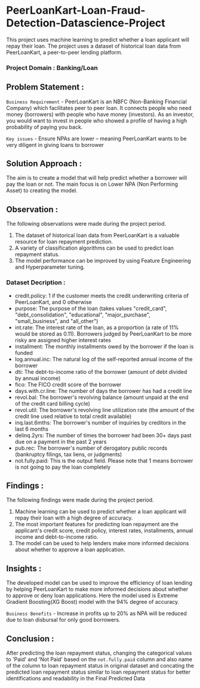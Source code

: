 # PeerLoanKart-Loan-Fraud-Detection-Datascience-Project
This project uses machine learning to predict whether a loan applicant will repay their loan. The project uses a dataset of historical loan data from PeerLoanKart, a peer-to-peer lending platform. 
### Project Domain : Banking/Loan
## Problem Statement :
`Business Requirement` - PeerLoanKart is an NBFC (Non-Banking Financial Company) which facilitates peer to peer loan.
It connects people who need money (borrowers) with people who have money (investors). As an investor, you would want to invest in people who showed a profile of having a high probability of paying you back.

`Key issues` - Ensure NPAs are lower – meaning PeerLoanKart wants to be very diligent in giving loans to borrower
## Solution Approach :
The aim is to create a model that will help predict whether a borrower will pay the loan or not. The main focus is on Lower NPA (Non Performing Asset) to creating the model. 
## Observation : 
The following observations were made during the project period. 
1. The dataset of historical loan data from PeerLoanKart is a valuable resource for loan repayment prediction.
2. A variety of classification algorithms can be used to predict loan repayment status.
3. The model performance can be improved by using Feature Engineering and Hyperparameter tuning.
### Dataset Decription : 
  * credit.policy: 1 if the customer meets the credit underwriting criteria of PeerLoanKart, and 0 otherwise
  *	purpose: The purpose of the loan (takes values "credit_card", "debt_consolidation", "educational", "major_purchase", "small_business", and "all_other")
  *	int.rate: The interest rate of the loan, as a proportion (a rate of 11% would be stored as 0.11). Borrowers judged by PeerLoanKart to be more risky are assigned higher interest rates
  *	installment: The monthly installments owed by the borrower if the loan is funded
  *	log.annual.inc: The natural log of the self-reported annual income of the borrower
  *	dti: The debt-to-income ratio of the borrower (amount of debt divided by annual income)
  *	fico: The FICO credit score of the borrower
  *	days.with.cr.line: The number of days the borrower has had a credit line
  *	revol.bal: The borrower's revolving balance (amount unpaid at the end of the credit card billing cycle)
  *	revol.util: The borrower's revolving line utilization rate (the amount of the credit line used relative to total credit available)
  *	inq.last.6mths: The borrower's number of inquiries by creditors in the last 6 months
  *	delinq.2yrs: The number of times the borrower had been 30+ days past due on a payment in the past 2 years
  *	pub.rec: The borrower's number of derogatory public records (bankruptcy filings, tax liens, or judgments)
  *	not.fully.paid: This is the output field. Please note that 1 means borrower is not going to pay the loan completely
## Findings : 
The following findings were made during the project period.
1. Machine learning can be used to predict whether a loan applicant will repay their loan with a high degree of accuracy.
2. The most important features for predicting loan repayment are the applicant's credit score, credit policy, interest rates, installments, annual income and debt-to-income ratio.
3. The model can be used to help lenders make more informed decisions about whether to approve a loan application.
## Insights : 
The developed model can be used to improve the efficiency of loan lending by helping PeerLoanKart to make more informed decisions about whether to approve or deny loan applications. Here the model used is Extreme Gradient Boosting(XG Boost) model with the 94% degree of accuracy.

`Business Benefits` - Increase in profits up to 20% as NPA will be reduced due to loan disbursal for only good borrowers.
## Conclusion :
After predicting the loan repayment status, changing the categorical values to 'Paid' and 'Not Paid' based on the `not.fully.paid`
column and also name of the column to loan repayment status in original dataset and concating the predicted loan repayment status similar to loan repayment status for better identifications and readability in the Final Predicted Data
